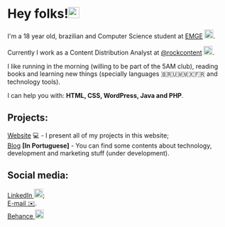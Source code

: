 <h1>Hey folks!<img src = "https://drive.google.com/uc?id=12sAVNlfxNCd5AePeGpzf80bebVD6DUf9" width = "25px" height = "25px"></h1>

<p>I'm a 18 year old, brazilian and Computer Science student at <a href = "https://www.emge.edu.br">EMGE</a> <img src = "https://camo.githubusercontent.com/db37c16a0f2aaf3ebe2aec5639e8a611ea67b75a19a4eb448f57a8109f3c5c80/687474703a2f2f656d67652e6564752e62722f77702d636f6e74656e742f75706c6f6164732f323031372f31312f66617669636f6e2e706e67" width = "20px" height = "20px" alt = "EMGE logo">.

Currently I work as a Content Distribution Analyst at [@rockcontent](https://www.rockcontent.com) <img src = "https://drive.google.com/uc?id=1mCRueB_HsBb457ZPpX8VOJzD2TkMkdd8" width = "20px" height = "20px" alt = "Rock Content logo">.

I like running in the morning (willing to be part of the 5AM club), reading books and learning new things (specially languages 🇧🇷🇺🇲🇲🇽🇫🇷 and technology tools).

I can help you with: <b>HTML, CSS, WordPress, Java and PHP</b>.</p>

<h2>Projects:</h2>

<p>
  <a href = "https://www.teste.com.br">Website</a> 💻  - I present all of my projects in this website;
  <br><a href = "https://www.caiohferreira.com.br">Blog</a> <b>[In Portuguese]</b> - You can find some contents about technology, development and marketing stuff (under development).
</p>
<h2>Social media:</h2><p>
  <a href = "https://www.linkedin.com/in/caio-henrique-azevedo-ferreira/">LinkedIn <img src = "https://drive.google.com/uc?id=1yUgrsXt2huVHfqtUWemjhFsnSl4qSEz9" width = "20px" height = "20px" alt = "LinkedIn"></a>;
  <br><a href = "mailto:caiolee01@hotmail.com">E-mail ✉️</a>.
  <br><a href = "https://www.behance.net/caioh-ferreira">Behance <img src = "https://drive.google.com/uc?id=1vVh_a9t-1abYyezICGuHlXAtv4UyA--c" width = "20px" height = "20px" alt = "Behance"></a>
</p>
